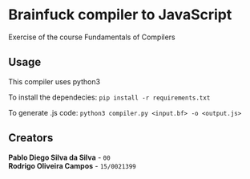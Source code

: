 # Brainfuck compiler to JavaScript

Exercise of the course Fundamentals of Compilers

## Usage
This compiler uses python3

To install the dependecies:
`pip install -r requirements.txt`

To generate .js code:
`python3 compiler.py <input.bf> -o <output.js>`

## Creators

**Pablo Diego Silva da Silva** - `00`</br>
**Rodrigo Oliveira Campos** - `15/0021399`


